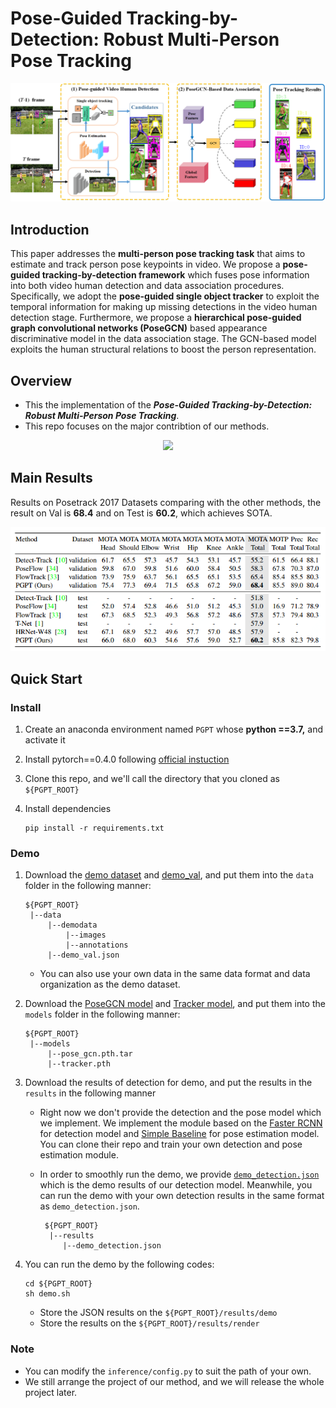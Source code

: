 # Pose-Guided Tracking-by-Detection: Robust Multi-Person Pose Tracking

![overview](img/overview.png)
## Introduction
This paper addresses the **multi-person pose tracking task** that aims to estimate and track person pose keypoints in video. We propose a **pose-guided tracking-by-detection framework** which fuses pose information into both video human detection and data association procedures. Specifically, we adopt the **pose-guided single object tracker** to exploit the temporal information for making up missing detections in the video human detection stage. Furthermore, we propose a **hierarchical pose-guided graph convolutional networks (PoseGCN)** based appearance discriminative model in the data association stage. The GCN-based model exploits the human structural relations to boost the person representation.

## Overview
- This the implementation of the ***Pose-Guided Tracking-by-Detection: Robust Multi-Person Pose Tracking***.
- This repo focuses on the major contribtion of our methods.

<div align=center><img  src="img/demo1.gif"/></div>

## Main Results
Results on Posetrack 2017 Datasets comparing with the other methods, the result on Val is **68.4** and on Test is **60.2**, which achieves SOTA.  

<div align=center><img  src="img/table1.PNG"/></div>

## Quick Start
### Install

1. Create an anaconda environment named `PGPT` whose **python ==3.7,** and activate it 

2. Install pytorch==0.4.0 following [official instuction](https://pytorch.org/)

3. Clone this repo, and we'll call the directory that you cloned as `${PGPT_ROOT}`

4. Install dependencies

   ```
   pip install -r requirements.txt
   ```

### Demo
1. Download the [demo dataset](https://drive.google.com/file/d/1V8GosSCpf1WVjjWIg5ZjDKhKFHVJVuTn/view?usp=sharing) and [demo_val](https://drive.google.com/open?id=10_vdN18hajEePO0WAAQTXTO0mKDouEsu), and put them into  the `data` folder in the following manner:

    ```
    ${PGPT_ROOT}
     |--data
         |--demodata
             |--images
             |--annotations
         |--demo_val.json
    ```
    - You can also use your own data in the same data format and data organization as the demo dataset.
2. Download the [PoseGCN model](https://drive.google.com/open?id=1emHrW4OFFOndmR5OIUfHDq4xf8yhdPjR) and [Tracker model](https://drive.google.com/open?id=1FSWm3nmjvXUxjKayGlXULcP9ne6S3DQ7), and put them into the `models` folder in the following manner:

    ```
    ${PGPT_ROOT}
     |--models
         |--pose_gcn.pth.tar
         |--tracker.pth
    ```


3. Download the results of detection for demo, and put the results  in the `results` in the following manner
   - Right now we don't provide the detection and the pose model which we implement. We implement the module based on the [Faster RCNN](https://github.com/rbgirshick/py-faster-rcnn) for detection model and [Simple Baseline](<https://github.com/microsoft/human-pose-estimation.pytorch>) for pose estimation model. You can clone their repo and train your own detection and pose estimation module. 
   
   - In order to smoothly run the demo, we provide [`demo_detection.json`](https://drive.google.com/open?id=1Jvfin7M7qgoO6k3rpkR2Yc4Kcp2iuTR9) which is the demo results of our detection model. Meanwhile, you can run the demo with your own detection results in the same format as `demo_detection.json`. 
   
     ```
      ${PGPT_ROOT}
       |--results
       	  |--demo_detection.json
     ```
   
     
   
4. You can run the demo by the following codes:
    ```
    cd ${PGPT_ROOT}
    sh demo.sh
    ```
    - Store the JSON results on the `${PGPT_ROOT}/results/demo`
	- Store the  results on the `${PGPT_ROOT}/results/render`

### Note

- You can modify the `inference/config.py` to suit the path of your own.
- We  still arrange the project of our method, and we will release the  whole project later. 

